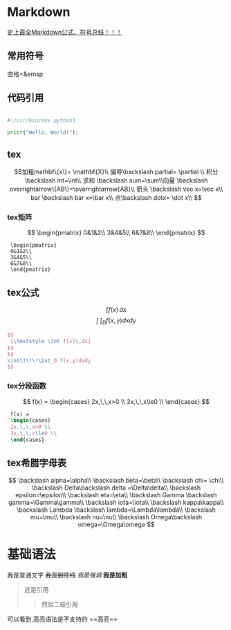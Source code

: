 <head>
    <script src="https://cdn.mathjax.org/mathjax/latest/MathJax.js?config=TeX-AMS-MML_HTMLorMML" type="text/javascript"></script>
    <script type="text/x-mathjax-config">
        MathJax.Hub.Config({
            tex2jax: {
            skipTags: ['script', 'noscript', 'style', 'textarea', 'pre'],
            inlineMath: [['$','$'],["\\(","\\)"]],
            displayMath: [
                ['$$', '$$'],
                ['\\[', '\\]']
                ],
            }
        });
    </script>
</head>

# Markdown
[史上最全Markdown公式、符号总结！！！](https://blog.csdn.net/weixin_42782150/article/details/104878759)
## 常用符号

空格=\&emsp

## 代码引用
```python

#!/usr/bin/env python3

print("Hello, World!");

```
## tex
$$加粗mathbf\{x\}= \mathbf{X}\\
偏导\backslash partial= \partial \\
积分 \backslash int=\int\\
求和 \backslash sum=\sum\\向量 \backslash overrightarrow\{AB\}=\overrightarrow{AB}\\
箭头 \backslash  vec x=\vec x\\ bar \backslash bar x=\bar x\\ 点\backslash dotx= \dot x\\
$$

### tex矩阵
$$
 \begin{pmatrix}
 0&1&2\\
 3&4&5\\
 6&7&8\\
 \end{pmatrix}
$$
```
 \begin{pmatrix}
 0&1&2\\
 3&4&5\\
 6&7&8\\
 \end{pmatrix}
```
## tex公式

$$
 {\textstyle \int f(x)\,dx}
$$
$$
\int\!\!\!\int_D f(x,y)dxdy
$$
```tex
$$
 {\textstyle \int f(x)\,dx}
$$
$$
\int\!\!\!\int_D f(x,y)dxdy
$$
```
### tex分段函数
$$
 f(x) = 
 \begin{cases}
 2x,\,\,x>0 \\
 3x,\,\,x\le0 \\
 \end{cases}
$$
```tex
 f(x) = 
 \begin{cases}
 2x,\,\,x>0 \\
 3x,\,\,x\le0 \\
 \end{cases}
```
## tex希腊字母表
$$
\backslash alpha=\alpha\\
\backslash beta=\beta\\
\backslash chi= \chi\\
\backslash Delta\backslash delta =\Delta\delta\\
\backslash epsilon=\epsilon\\
\backslash eta=\eta\\
\backslash Gamma \backslash gamma=\Gamma\gamma\\
\backslash iota=\iota\\
\backslash kappa\kappa\\
\backslash Lambda \backslash lambda=\Lambda\lambda\\
\backslash mu=\mu\\
\backslash nu=\nu\\
\backslash Omega\backslash  omega=\Omega\omega $$

# 基础语法
我是普通文字
~~我是删除线~~
*我是强调*
**我是加粗**

> 这是引用
>> 然后二级引用

可以看到,高亮语法是不支持的
==高亮==


